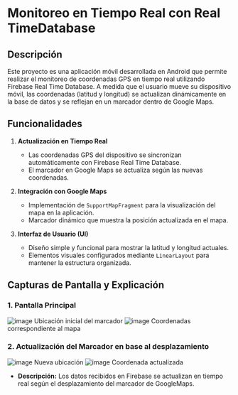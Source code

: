 # Monitoreo en Tiempo Real con Real TimeDatabase
## Descripción
Este proyecto es una aplicación móvil desarrollada en Android que permite realizar el monitoreo de coordenadas GPS en tiempo real utilizando Firebase Real Time Database. A medida que el usuario mueve su dispositivo móvil, las coordenadas (latitud y longitud) se actualizan dinámicamente en la base de datos y se reflejan en un marcador dentro de Google Maps.

## Funcionalidades

1. **Actualización en Tiempo Real**
   - Las coordenadas GPS del dispositivo se sincronizan automáticamente con Firebase Real Time Database.
   - El marcador en Google Maps se actualiza según las nuevas coordenadas.

2. **Integración con Google Maps**
   - Implementación de `SupportMapFragment` para la visualización del mapa en la aplicación.
   - Marcador dinámico que muestra la posición actualizada en el mapa.

3. **Interfaz de Usuario (UI)**
   - Diseño simple y funcional para mostrar la latitud y longitud actuales.
   - Elementos visuales configurados mediante `LinearLayout` para mantener la estructura organizada.


## Capturas de Pantalla y Explicación

### 1. Pantalla Principal
![image](https://github.com/user-attachments/assets/ac0c0002-e45c-42ed-965c-580f547a5ad3)
Ubicación inicial del marcador
![image](https://github.com/user-attachments/assets/7e105305-a085-4763-859d-82d782c36b29)
Coordenadas correspondiente al mapa


### 2. Actualización del Marcador en base al desplazamiento 
![image](https://github.com/user-attachments/assets/ab665584-2aa7-4b0c-a7ab-ff98041a9251)
Nueva ubicación 
![image](https://github.com/user-attachments/assets/dc6b87ca-1f13-49c5-9309-393cf9f05053)
Coordenada actualizada


- **Descripción:** Los datos recibidos en Firebase se actualizan en tiempo real según el desplazamiento del marcador de GoogleMaps.

